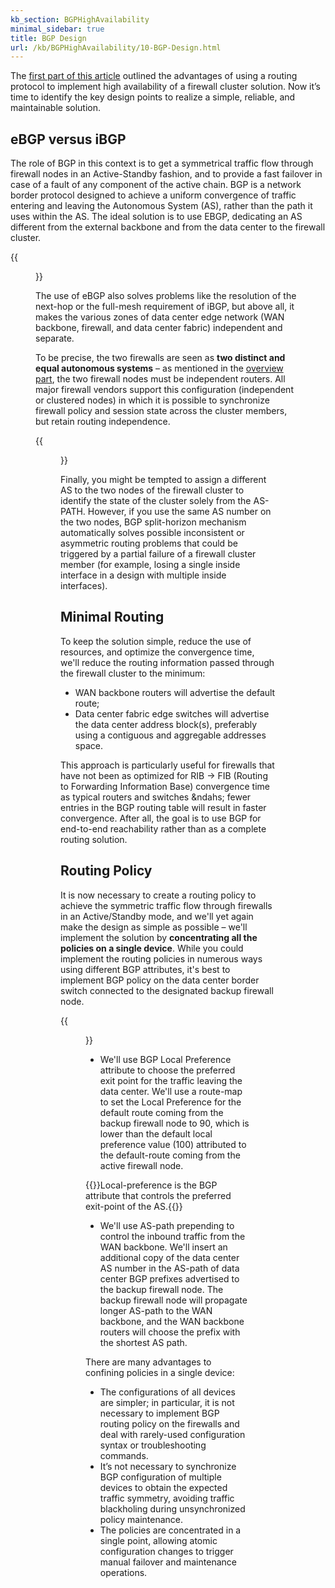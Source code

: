 ```yaml
---
kb_section: BGPHighAvailability
minimal_sidebar: true
title: BGP Design
url: /kb/BGPHighAvailability/10-BGP-Design.html
---
```

The [first part of this article](index.html) outlined the advantages of using a routing protocol to implement high availability of a firewall cluster solution. Now it’s time to identify the key design points to realize a simple, reliable, and maintainable solution.

## eBGP versus iBGP

The role of BGP in this context is to get a symmetrical traffic flow through firewall nodes in an Active-Standby fashion, and to provide a fast failover in case of a fault of any component of the active chain. BGP is a network border protocol designed to achieve a uniform convergence of traffic entering and leaving the Autonomous System (AS), rather than the path it uses within the AS. The ideal solution is to use EBGP, dedicating an AS different from the external backbone and from the data center to the firewall cluster.

{{<figure src="bgp-for-HA-02-01-ebgp.png" caption="Using EBGP across the firewall cluster">}}

The use of eBGP also solves problems like the resolution of the next-hop or the full-mesh requirement of iBGP, but above all, it makes the various zones of data center edge network (WAN backbone, firewall, and data center fabric) independent and separate.

To be precise, the two firewalls are seen as **two distinct and equal autonomous systems** &ndash; as mentioned in the [overview part](index.html), the two firewall nodes must be independent routers. All major firewall vendors support this configuration (independent or clustered nodes) in which it is possible to synchronize firewall policy and session state across the cluster members, but retain routing independence.

{{<figure src="bgp-for-HA-02-02-active-backup.png" caption="BGP routing across active/standby paths">}}

Finally, you might be tempted to assign a different AS to the two nodes of the firewall cluster to identify the state of the cluster solely from the AS-PATH. However, if you use the same AS number on the two nodes, BGP split-horizon mechanism automatically solves possible inconsistent or asymmetric routing problems that could be triggered by a partial failure of a firewall cluster member (for example, losing a single inside interface in a design with multiple inside interfaces).

## Minimal Routing

To keep the solution simple, reduce the use of resources, and optimize the convergence time, we'll reduce the routing information passed through the firewall cluster to the minimum:

* WAN backbone routers will advertise the default route;
* Data center fabric edge switches will advertise the data center address block(s), preferably using a contiguous and aggregable addresses space.

This approach is particularly useful for firewalls that have not been as optimized for RIB -&gt; FIB (Routing to Forwarding Information Base) convergence time as typical routers and switches &ndahs; fewer entries in the BGP routing table will result in faster convergence. After all, the goal is to use BGP for end-to-end reachability rather than as a complete routing solution.

## Routing Policy

It is now necessary to create a routing policy to achieve the symmetric traffic flow through firewalls in an Active/Standby mode, and we'll yet again make the design as simple as possible &ndash; we'll implement the solution by **concentrating all the policies on a single device**. While you could implement the routing policies in numerous ways using different BGP attributes, it's best to implement BGP policy on the data center border switch connected to the designated backup firewall node.

{{<figure src="bgp-for-HA-02-03-policies.png" caption="BGP policies implemented on data center border switch">}}

* We'll use BGP Local Preference attribute to choose the preferred exit point for the traffic leaving the data center. We'll use a route-map to set the Local Preference for the default route coming from the backup firewall node to 90, which is lower than the default local preference value (100) attributed to the default-route coming from the active firewall node.

{{<note note>}}Local-preference is the BGP attribute that controls the preferred exit-point of the AS.{{</note>}}

* We'll use AS-path prepending to control the inbound traffic from the WAN backbone. We'll insert an additional copy of the data center AS number in the AS-path of data center BGP prefixes advertised to the backup firewall node. The backup firewall node will propagate longer AS-path to the WAN backbone, and the WAN backbone routers will choose the prefix with the shortest AS path.

There are many advantages to confining policies in a single device:

* The configurations of all devices are simpler; in particular, it is not necessary to implement BGP routing policy on the firewalls and deal with rarely-used configuration syntax or troubleshooting commands.
* It’s not necessary to synchronize BGP configuration of multiple devices to obtain the expected traffic symmetry, avoiding traffic blackholing during unsynchronized policy maintenance.
* The policies are concentrated in a single point, allowing atomic configuration changes to trigger manual failover and maintenance operations.
